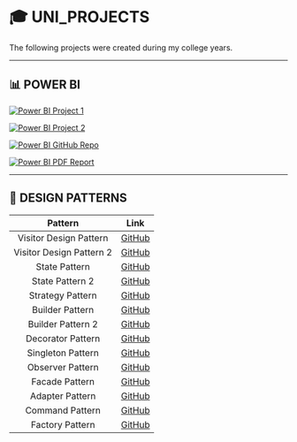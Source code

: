 # 🎓 UNI_PROJECTS  
The following projects were created during my college years.

---

## 📊 POWER BI

[![Power BI Project 1](https://github.com/user-attachments/assets/19a8aad2-2837-4831-8357-951589f12819)](https://app.powerbi.com/view?r=eyJrIjoiY2Y2YjZkZDctNjk5YS00YmM5LWFiNGQtYTU4MGNhYTUyN2FmIiwidCI6ImJmMGU3NDVkLTRmMGQtNDAyZS1hMjBlLWJmMTA0NTMxMWJlZiIsImMiOjEwfQ%3D%3D)

[![Power BI Project 2](https://github.com/user-attachments/assets/6de27dca-8fd3-4bd3-b773-e6b11ee7e39f)](https://app.powerbi.com/view?r=eyJrIjoiMmFjYTQ0ZTgtMTc5Ny00NmU3LTlhZjYtMzZiZjc4MGI4Y2ZhIiwidCI6ImJmMGU3NDVkLTRmMGQtNDAyZS1hMjBlLWJmMTA0NTMxMWJlZiIsImMiOjEwfQ%3D%3D)

[![Power BI GitHub Repo](https://github.com/user-attachments/assets/013261dc-de3f-468a-b2fd-327a3ed0d0c7)](https://github.com/ChrisCayabyab/POWERBI-Exercise)

[![Power BI PDF Report](https://github.com/user-attachments/assets/0c438ef9-5e03-41a2-b41a-35819aeb0d33)](https://github.com/ChrisCayabyab/POWERBI_Exercise2/blob/main/Cayabyab_SW6.pdf)

---

## 🧩 DESIGN PATTERNS

| Pattern | Link |
|:--------:|:------:|
| Visitor Design Pattern | [GitHub](https://github.com/ChrisCayabyab/visitorPatternLab) |
| Visitor Design Pattern 2 | [GitHub](https://github.com/ChrisCayabyab/VisitorDesignPattern) |
| State Pattern | [GitHub](https://github.com/ChrisCayabyab/StatePattern) |
| State Pattern 2 | [GitHub](https://github.com/ChrisCayabyab/seatworkStatePattern) |
| Strategy Pattern | [GitHub](https://github.com/ChrisCayabyab/StrategyPattern) |
| Builder Pattern | [GitHub](https://github.com/ChrisCayabyab/BuilderPattern) |
| Builder Pattern 2 | [GitHub](https://github.com/ChrisCayabyab/BuilderPatternSeatwork) |
| Decorator Pattern | [GitHub](https://github.com/ChrisCayabyab/decoratorPattern) |
| Singleton Pattern | [GitHub](https://github.com/ChrisCayabyab/singletonPattern) |
| Observer Pattern | [GitHub](https://github.com/ChrisCayabyab/observerPattern) |
| Facade Pattern | [GitHub](https://github.com/ChrisCayabyab/facadePattern) |
| Adapter Pattern | [GitHub](https://github.com/ChrisCayabyab/adapterPattern) |
| Command Pattern | [GitHub](https://github.com/ChrisCayabyab/commandPattern) |
| Factory Pattern | [GitHub](https://github.com/ChrisCayabyab/factoryPattern) |
